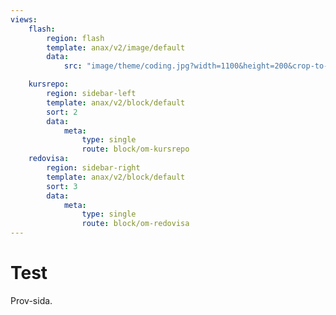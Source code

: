 ```yaml
---
views:
    flash:
        region: flash
        template: anax/v2/image/default
        data:
            src: "image/theme/coding.jpg?width=1100&height=200&crop-to-fit&area=0,0,10,0"

    kursrepo:
        region: sidebar-left
        template: anax/v2/block/default
        sort: 2
        data:
            meta:
                type: single
                route: block/om-kursrepo
    redovisa:
        region: sidebar-right
        template: anax/v2/block/default
        sort: 3
        data:
            meta:
                type: single
                route: block/om-redovisa
---
```

Test
=========================

Prov-sida.
